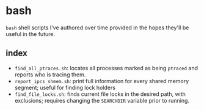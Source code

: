 # bash
`bash` shell scripts I've authored over time provided in the hopes they'll be useful in the future.

## index
- `find_all_ptraces.sh`: locates all processes marked as being `ptraced` and reports who is tracing them.
- `report_ipcs_shmem.sh`: print full information for every shared memory segment; useful for finding lock holders
- `find_file_locks.sh`: finds current file locks in the desired path, with exclusions; requires changing the `SEARCHDIR` variable prior to running.
